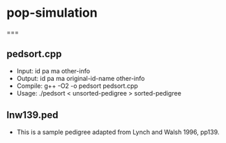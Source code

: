# pop-simulation
===
## pedsort.cpp
* Input: id pa ma other-info
* Output: id pa ma original-id-name other-info
* Compile: g++ -O2 -o pedsort pedsort.cpp
* Usage: ./pedsort < unsorted-pedigree > sorted-pedigree

## lnw139.ped
* This is a sample pedigree adapted from Lynch and Walsh 1996, pp139.

